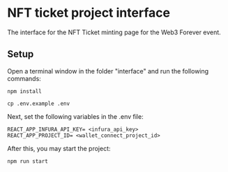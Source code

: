 # NFT ticket project interface
The interface for the NFT Ticket minting page for the Web3 Forever event.

## Setup

Open a terminal window in the folder "interface" and run the following commands:

```
npm install
```
```
cp .env.example .env
```

Next, set the following variables in the .env file:

```
REACT_APP_INFURA_API_KEY= <infura_api_key>
REACT_APP_PROJECT_ID= <wallet_connect_project_id>
```

After this, you may start the project:

```
npm run start
```
